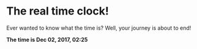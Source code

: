 # The real time clock!

Ever wanted to know what the time is? Well, your journey is about to end!

**The time is Dec 02, 2017, 02:25**